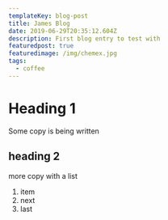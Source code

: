 ```yaml
---
templateKey: blog-post
title: James Blog
date: 2019-06-29T20:35:12.604Z
description: First blog entry to test with
featuredpost: true
featuredimage: /img/chemex.jpg
tags:
  - coffee
---
```

# Heading 1

Some copy is being written

## heading 2

more copy with a list

1. item
2. next
3. last
